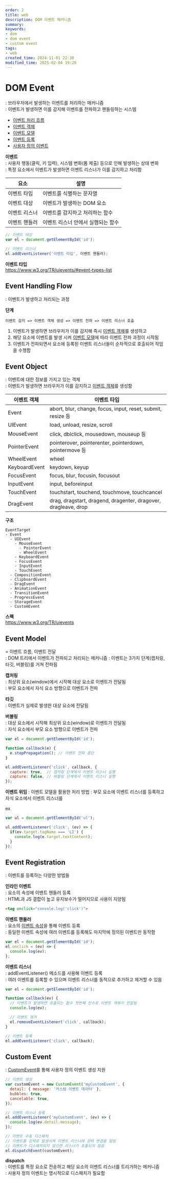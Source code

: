 ```yaml
---
order: 2
title: web
description: DOM 이벤트 매커니즘
summary:
keywords:
- dom
- dom event
- custom event
tags:
- web
created_time: 2024-11-01 22:30
modified_time: 2025-02-04 19:20
---
```


# DOM Event
: 브라우저에서 발생하는 이벤트를 처리하는 매커니즘  
: 이벤트가 발생하면 이를 감지해 이벤트를 전파하고 핸들링하는 시스템  

- [이벤트 처리 흐름](#event-handling-flow)
- [이벤트 객체](#event-object)
- [이벤트 모델](#event-model)
- [이벤트 등록](#event-registration)
- [사용자 정의 이벤트](#custom-event)


**이벤트**  
: 사용자 행동(클릭, 키 입력), 시스템 변화(폼 제출) 등으로 인해 발생하는 상태 변화  
: 특정 요소에서 이벤트가 발생하면 이벤트 리스너가 이를 감지하고 처리함  

요소 | 설명
---|---
이벤트 타입 | 이벤트를 식별하는 문자열
이벤트 대상 | 이벤트가 발생하는 DOM 요소
이벤트 리스너 | 이벤트를 감지하고 처리하는 함수
이벤트 핸들러 | 이벤트 리스너 안에서 실행되는 함수

```js
// 이벤트 대상
var el = document.getElementById('id');

// 이벤트 리스너
el.addEventListener('이벤트 타입', 이벤트 핸들러);
```


**이벤트 타입**  
https://www.w3.org/TR/uievents/#event-types-list



## Event Handling Flow
: 이벤트가 발생하고 처리되는 과정  

**단계**
```
이벤트 감지 => 이벤트 객체 생성 => 이벤트 전파 => 이벤트 리스너 호출
```

1. 이벤트가 발생하면 브라우저가 이를 감지해 즉시 [이벤트 객체](#event-object)를 생성하고
2. 해당 요소에 이벤트를 발생 시켜 [이벤트 모델](#event-model)에 따라 이벤트 전파 과정이 시작됨
3. 이벤트가 전파되면서 요소에 등록된 이벤트 리스너들이 순차적으로 호출되어 작업을 수행함



## Event Object
: 이벤트에 대한 정보를 가지고 있는 객체  
: 이벤트가 발생하면 브라우저가 이를 감지하고 [이벤트 객체](../api/dom-api/api-event.md)를 생성함  

이벤트 객체 | 이벤트 타입
---|---
Event         | abort, blur, change, focus, input, reset, submit, resize 등
UIEvent       | load, unload, resize, scroll
MouseEvent    | click, dblclick, mousedown, mouseup 등
PointerEvent  | pointerover, pointerenter, pointerdown, pointermove 등
WheelEvent    | wheel
KeyboardEvent | keydown, keyup
FocusEvent    | focus, blur, focusin, focusout
InputEvent    | input, beforeinput
TouchEvent    | touchstart, touchend, touchmove, touchcancel
DragEvent     | drag, dragstart, dragend, dragenter, dragover, dragleave, drop


**구조**
```
EventTarget
- Event 
  - UIEvent
    - MouseEvent
      - PointerEvent
      - WheelEvent
    - KeyboardEvent
    - FocusEvent
    - InputEvent 
    - TouchEvent
  - CompositionEvent
  - ClipboardEvent
  - DragEvent
  - AnimationEvent
  - TransitionEvent
  - ProgressEvent
  - StorageEvent
  - CustomEvent
```


**스펙**  
https://www.w3.org/TR/uievents



## Event Model
= 이벤트 흐름, 이벤트 전달  
: DOM 트리에서 이벤트가 전파되고 처리되는 메커니즘
: 이벤트는 3가지 단계(캡처링, 타깃, 버블링)를 거쳐 전파됨  


**캡처링**  
: 최상위 요소(window)에서 시작해 대상 요소로 이벤트가 전달됨  
: 부모 요소에서 자식 요소 방향으로 이벤트가 전파  

**타깃**  
: 이벤트가 실제로 발생한 대상 요소에 전달됨  

**버블링**  
: 대상 요소에서 시작해 최상위 요소(window)로 이벤트가 전달됨  
: 자식 요소에서 부모 요소 방향으로 이벤트가 전파  


```js
var el = document.getElementById('id');

function callback(e) {
  e.stopPropagation(); // 이벤트 전파 중단
}

el.addEventListener('click', callback, {
  capture: true,  // 캡처링 단계에서 이벤트 리스너 실행
  capture: false, // 버블링 단계에서 이벤트 리스너 실행
});
```


**이벤트 위임**
: 이벤트 모델을 활용한 처리 방법 
: 부모 요소에 이벤트 리스너를 등록하고 자식 요소에서 이벤트 리스너를

ex
```js
var ul = document.getElementById('ul');

ul.addEventListener('click', (ev) => {
  if(ev.target.tagName === 'LI') {
    console.log(e.target.textContent);
  }
});
```



## Event Registration
: 이벤트를 등록하는 다양한 방법들


**인라인 이벤트**  
: 요소의 속성에 이벤트 핸들러 등록  
: HTML과 JS 결합이 높고 유지보수가 떨어지므로 사용이 지양됨  

```html
<tag onclick="console.log('click')">
```


**이벤트 핸들러**  
: 요소의 [이벤트 속성](../html/html-attribute-event.md)을 통해 이벤트 등록  
: 동일한 이벤트 속성에 여러 이벤트를 등록해도 마지막에 정의된 이벤트만 동작함  

```js
var el = document.getElementById('id');
el.onclick = (ev) => {
  console.log(ev);
};
```


**이벤트 리스너**  
: addEventListener() 메소드를 사용해 이벤트 등록  
: 여러 이벤트를 등록할 수 있으며 이벤트 리스너를 동적으로 추가하고 제거할 수 있음  

```js
var el = document.getElementById('id');

function callback(ev) {
  // 이벤트가 발생하면 호출되는 함수 첫번째 인수로 이벤트 객체가 전달됨
  console.log(ev);

  // 이벤트 제거
  el.removeEventListener('click', callback);
}

// 이벤트 등록
el.addEventListener('click', callback);
```



## Custom Event
: [CustomEvent](../api/dom-api/api-customevent.md)를 통해 사용자 정의 이벤트 생성 지원  

```js
// 이벤트 생성
var customEvent = new CustomEvent('myCustomEvent', {
  detail: { message: '커스텀 이벤트 데이터' },
  bubbles: true,
  cancelable: true,
});

// 이벤트 리스너 등록
el.addEventListener('myCustomEvent', (ev) => {
  console.log(ev.detail.message);
});

// 이벤트 수동 디스패치
// 이벤트를 강제로 발생시켜 이벤트 리스너에 상태 변경을 알림
// 이벤트가 디스패치되지 않으면 리스너가 호출되지 않음
el.dispatchEvent(customEvent);
```


**dispatch**  
: 이벤트를 특정 요소로 전송하고 해당 요소의 이벤트 리스너를 트리거하는 메커니즘  
: 사용자 정의 이벤트는 명시적으로 디스패치가 필요함  